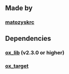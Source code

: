 ## Made by
### [matozyskrc](https://github.com/Matozyskrc)

## Dependencies
### [ox_lib](https://github.com/overextended/ox_lib) (v2.3.0 or higher)
### [ox_target](https://github.com/overextended/ox_target)
